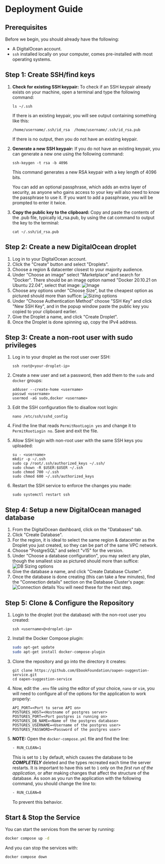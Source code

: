 # Deployment Guide

## Prerequisites

Before we begin, you should already have the following:

- A DigitalOcean account.
- `ssh` installed locally on your computer, comes pre-installed with most operating systems.

## Step 1: Create SSH/find keys

1. **Check for existing SSH keypair:** 
To check if an SSH keypair already exists on your machine, open a terminal and type the following command:
    
    ```
    ls ~/.ssh
    ```
    
    If there is an existing keypair, you will see output containing something like this:
    
    ```
    /home/username/.ssh/id_rsa  /home/username/.ssh/id_rsa.pub
    ```
    
    If there is no output, then you do not have an existing keypair.

2. **Generate a new SSH keypair:**
If you do not have an existing keypair, you can generate a new one using the following command:
    
    ```
    ssh-keygen -t rsa -b 4096
    ```
    
    This command generates a new RSA keypair with a key length of 4096 bits.

    You can add an optional passphrase, which adds an extra layer of security, as anyone who gains access to your key will also need to know the passphrase to use it. If you want to add a passphrase, you will be prompted to enter it twice.

3. **Copy the public key to the clipboard:**
Copy and paste the contents of the .pub file, typically id_rsa.pub, by using the cat command to output the key to the terminal:
    
    ```
    cat ~/.ssh/id_rsa.pub
    ```


## Step 2: Create a new DigitalOcean droplet

1. Log in to your DigitalOcean account.
2. Click the "Create" button and select "Droplets".
3. Choose a region & datacenter closest to your majority audience.
4. Under "Choose an image" select "Marketplace" and search for "Docker". There should be an image option named "Docker 20.10.21 on Ubuntu 22.04", select that image:
![Image](https://i.imgur.com/jibKdDq.png)
5. Choose any options under "Choose Size", but the cheapest option as pictured should more than suffice:
![Sizing options](https://i.imgur.com/ZBzsHUV.png)
6. Under "Choose Authentication Method" choose "SSH Key" and click "New SSH Key", and in the popup window paste the public key you copied to your clipboard earlier.
7. Give the Droplet a name, and click "Create Droplet".
8. Once the Droplet is done spinning up, copy the IPv4 address.

## Step 3: Create a non-root user with sudo privileges

1. Log in to your droplet as the root user over SSH:

   ```
   ssh root@<your-droplet-ip>
   ```

2. Create a new user and set a password, then add them to the `sudo` and `docker` groups:

   ```
   adduser --create-home <username>
   passwd <username>
   usermod -aG sudo,docker <username>
   ```

4. Edit the SSH configuration file to disallow root login:

   ```
   nano /etc/ssh/sshd_config
   ```

5. Find the line that reads `PermitRootLogin yes` and change it to `PermitRootLogin no`. Save and exit the file.
7. Allow SSH login with non-root user with the same SSH keys you uploaded:

    ```
    su - <username>
    mkdir -p ~/.ssh
    sudo cp /root/.ssh/authorized_keys ~/.ssh/
    sudo chown -R $USER:$USER ~/.ssh
    sudo chmod 700 ~/.ssh
    sudo chmod 600 ~/.ssh/authorized_keys
    ```

8. Restart the SSH service to enforce the changes you made:

   ```
   sudo systemctl restart ssh
   ```

## Step 4: Setup a new DigitalOcean managed database

1. From the DigitalOcean dashboard, click on the "Databases" tab.
2. Click "Create Database".
3. For the region, it is ideal to select the same region & datacenter as the Droplet you just created, so they can be part of the same VPC network.
4. Choose "PostgreSQL" and select "v15" for the version.
5. Under "Choose a database configuration", you may select any plan, though the smallest size as pictured should more than suffice: ![DB Sizing options](https://i.ibb.co/0GxMzvX/Screenshot-2023-04-10-at-8-23-26-AM.png)
6. Give the database a name, and click "Create Database Cluster".
7. Once the database is done creating (this can take a few minutes), find the "Connection details" section on the Database Cluster's page: ![Connection details](https://i.ibb.co/cg8LtPG/Screenshot-2023-04-10-at-9-01-22-AM.png)
    You will need these for the next step.

## Step 5: Clone & Configure the Repository

1. Login to the droplet (not the database) with the non-root user you created:
    ```
    ssh <username>@<droplet-ip>
    ```
2. Install the Docker Compose plugin:
    ```bash
    sudo apt-get update
    sudo apt-get install docker-compose-plugin
2. Clone the repository and go into the directory it creates:
    ```
    git clone https://github.com/EbookFoundation/oapen-suggestion-service.git
    cd oapen-suggestion-service
    ```
4. Now, edit the `.env` file using the editor of your choice, `nano` or `vim`, you will need to configure all of the options for the application to work properly:
    ```properties
    API_PORT=<Port to serve API on>
    POSTGRES_HOST=<Hostname of postgres server>
    POSTGRES_PORT=<Port postgres is running on>
    POSTGRES_DB_NAME=<Name of the postgres database>
    POSTGRES_USERNAME=<Username of the postgres user>
    POSTGRES_PASSWORD=<Password of the postgres user>
    ```
5. **NOTE:** Open the `docker-compose.yml` file and find the line:
    ```dockerfile
    - RUN_CLEAN=1
    ```
    This is set to `1` by default, which causes the database to be ***COMPLETELY*** deleted and the types recreated each time the server restarts. It is important to have this set to `1` only on the _first run of the application_, or after making changes that affect the structure of the database. As soon as you run the application with the following command, you should change the line to:
    ```dockerfile
    - RUN_CLEAN=0
    ```
    To prevent this behavior.

## Start & Stop the Service
You can start the services from the server by running:
```bash
docker compose up -d
```
And you can stop the services with:
```bash
docker compose down
```